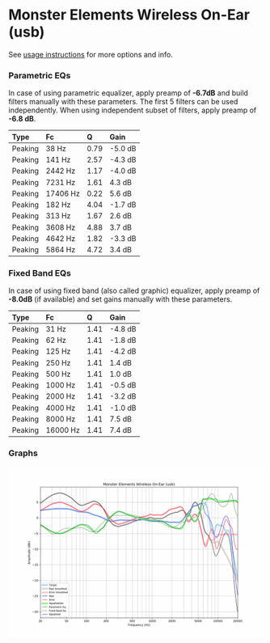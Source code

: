 # Monster Elements Wireless On-Ear (usb)
See [usage instructions](https://github.com/jaakkopasanen/AutoEq#usage) for more options and info.

### Parametric EQs
In case of using parametric equalizer, apply preamp of **-6.7dB** and build filters manually
with these parameters. The first 5 filters can be used independently.
When using independent subset of filters, apply preamp of **-6.8 dB**.

| Type    | Fc       |    Q | Gain    |
|:--------|:---------|:-----|:--------|
| Peaking | 38 Hz    | 0.79 | -5.0 dB |
| Peaking | 141 Hz   | 2.57 | -4.3 dB |
| Peaking | 2442 Hz  | 1.17 | -4.0 dB |
| Peaking | 7231 Hz  | 1.61 | 4.3 dB  |
| Peaking | 17406 Hz | 0.22 | 5.6 dB  |
| Peaking | 182 Hz   | 4.04 | -1.7 dB |
| Peaking | 313 Hz   | 1.67 | 2.6 dB  |
| Peaking | 3608 Hz  | 4.88 | 3.7 dB  |
| Peaking | 4642 Hz  | 1.82 | -3.3 dB |
| Peaking | 5864 Hz  | 4.72 | 3.4 dB  |

### Fixed Band EQs
In case of using fixed band (also called graphic) equalizer, apply preamp of **-8.0dB**
(if available) and set gains manually with these parameters.

| Type    | Fc       |    Q | Gain    |
|:--------|:---------|:-----|:--------|
| Peaking | 31 Hz    | 1.41 | -4.8 dB |
| Peaking | 62 Hz    | 1.41 | -1.8 dB |
| Peaking | 125 Hz   | 1.41 | -4.2 dB |
| Peaking | 250 Hz   | 1.41 | 1.4 dB  |
| Peaking | 500 Hz   | 1.41 | 1.0 dB  |
| Peaking | 1000 Hz  | 1.41 | -0.5 dB |
| Peaking | 2000 Hz  | 1.41 | -3.2 dB |
| Peaking | 4000 Hz  | 1.41 | -1.0 dB |
| Peaking | 8000 Hz  | 1.41 | 7.5 dB  |
| Peaking | 16000 Hz | 1.41 | 7.4 dB  |

### Graphs
![](./Monster%20Elements%20Wireless%20On-Ear%20(usb).png)